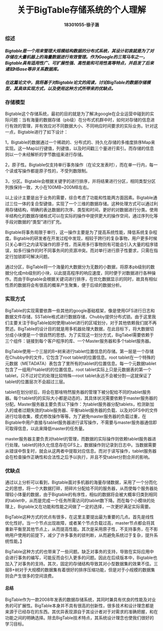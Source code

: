 <h1 align = "center">关于BigTable存储系统的个人理解</h1>
<h4 align = "center">18301055-徐子涵</h4>

### 综述

##### 		Bigtable是一个用来管理大规模结构数据的分布式系统，其设计初衷就是为了对存储在大量机器上的海量数据进行有效管理。作为Google的三驾马车之一，Bigtable具有适用性广、可扩展性强、高性能和可用性高等特点，并启发了后来诸如HBase等非关系数据库。

##### 		在这篇论文中，我将基于对Bigtable论文的阅读，讨论BigTable的数据存储模型，其具体实现方式，以及使用这种方式所带来的优缺点。

### 存储模型

​		Bigtable这个存储系统，最初的目的就是为了解决google在企业运营中碰到的实际问题：当有海量的数据存储（pb级）在分布式机群中时，如何对存储的信息进行有效的管理，并有效应对不同数据大小、不同响应时间要求的实际业务。针对这一点，Bigtable进行了如下设计：

​		1，Bigtable的数据通过一个稀疏的、分布式的、持久化存储的多维度排序Map来实现。这一Map以行键值，列键值，以及时间戳三个量进行索引。而存储的信息则以一个未经解析的字节数组来进行存储。

​		2，原子性。Bigtable仅支持单行事务操作（在论文发表时），而在单一行内，每一个读或写操作都是原子性的，不受列数限制。

​		3，分区。Bigtable会根据关键字的进行排序，并将结果进行分区，相同类型分区列族保持一致，大小在100MB~200MB左右。

​		以上设计主要是出于业务的需要，综合考虑了功能和性能两方面因素。Bigtable通过三位一体的复合型键值，实现了一个三维的数据存储。这种处理方式可以通过利用存储结构，明确的表达数据的次序、类型和时间，更好的对数据进行分类。使用半结构化的数据存储格式可以在实际的操作中提供更大的操作空间，通过序列化等手段对数据的“类型”进行扩充。

​		Bigtable将事务局限于单行，这一操作主要是为了提高系统性能，降低系统复杂程度。Bigtable的研发者在开发过程中发现，相较于跨行的复杂事物，用户更多时候只关心单行之内读写操作的原子性，而采用多行事物则有可能会引入大量的程序错误，如多行操作的时不同事务间的资源冲突。而对单行进行原子性要求，只需在指定行加锁即可解决问题。

​		通过分区，BigTable将一个海量的大数据分为无数的小数据，将原本pb级别的数据分化成mb级别的小块，以此提高程序的响应速度，同时便于对数据进行各种操作。而由于Bigtable会根据关键词进行排序，在优化数据显示的同时，故具有相似性质的数据将会有很高的概率产生聚集，便于后续的数据分析。

### 实现方式

​		BigTable的实现需要依靠一些其他的google基础框架，像是使用GFS进行日志和数据文件存储，SSTable格式进行数据存储，Chubby提供分布式锁。由于这里我们主要关注于BigTable如何使用tablet进行的区域划分，对于其他依赖我们就不再赘述。BigTable的设计目的就是用多机器处理大数据，在此目标下，将大数据切分成小块便是一个很自然的思想。为了实现这一划分方式，BigTabel需要依赖于三个组件：链接到每个客户程序的库、一个Master服务器和多个tablet服务器。

​		BigTable使用一个三层的B+树来进行tablet位置信息的存储。第一层是一个存储在Chubby中的文件，它包含了root tablet的位置信息。root tablet在一个特殊的元数据（METADATA）表包含了里所有的tablet的位置信息。每一个元数据tablet包含了一组用户tablet的的位置信息。root tablet实际上只是元数据表的第一个tablet，只不过对它的处理比较特殊—root tablet永远不会被分割—这就保证了tablet的位置层次不会超过三层。

​		tablet在划分好后，将会在那啥特然服务器的管理下被分配给不同的tablet服务器。每个tablet的的实际大小都是动态的，其具体状况需要依赖于master服务器的分配。Master服务器主要负责以下操作：为tablet服务器分配tablets，检测新加入的或者过期失效的table服务器、平衡tablet服务器的负载、以及对GFS中的文件进行垃圾收集，模式修改操作等等。为了避免master服务器的负载过重，在Bigtable中用户直接与tablet服务器进行读写操作，不需要与master服务器通信即可取得信息，以此来降低master的任务量。

​		master服务器主要负责对tablet的管理，而数据的实际操作则依赖tablet服务器进行处理。tablet的持久化信息存在GFS上，数据操作则记录到日志中。当数据需要从错误中恢复时，就会从这两者中提取对应信息。而对于读写操作，tablet服务器会在检查操作正确性和合法性之后予以执行，并且不受tablet分割合并的影响。

### 优缺点

​		通过以上分析可以看到，Bigtable面对多机器的海量存储数据，采用了一个分而化之的思想，将一个大数据打碎，把碎片分配给不同的服务器，从而使每个服务器处理较小体量的数据，由于Bigtable的有序性，相似的数据将会被大概率归类到相同的tablet中，从而是完成一个任务所需访问的tablet数下降。而在每个小模块的处理上，Bigtable又在功能和性能之间做了一定的选择，一次更好满足实际需要。

​		BigTable这种方式的优点有很多，在这里主要提出最为重要的几点。首先是线性优化性好。当一个节点出现故障，或者某个节点负载过高，master节点都会将其重新平衡至其他节点上，从而提高性能。其次是采用原子性，不支持事务，在不影响用户使用的前提下，减少了许多事务的锁判断，从而避免系统过于复杂，提升系统性能。】

​		BigTable这种方式的也带来了一些问题。缺乏对事务的支持，导致在实际应用中会进行事务的编写，可能反而会引入更多的问题。因此在后续版本中，Bigtable也加入了对事务的支持。其次，固定的存储结构导致其对小型数据集的效果不佳。三层B+树对于大规模的数据集有着很好的排序压缩功能，但是对于小规模的数据集则会产生很多的空间浪费。

#### 总结

​		BigTable作为一款2008年发表的数据存储系统，其同时兼具有优良的性能及对业务的可扩展性。BigTable本身并不具有很高的创新性，很多技术和设计理念都是来源于已经存在的东西。其优异表现源自于其设计者对于对需求的准确把握，和在功能之间的明确选择。除去BigTable技术特点，其系统设计理念也使我们很好的学习目标。

​		



​		